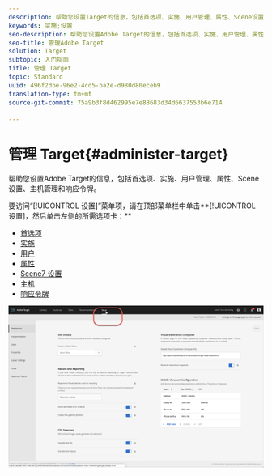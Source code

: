 ```yaml
---
description: 帮助您设置Target的信息，包括首选项、实施、用户管理、属性、Scene设置、主机管理和响应令牌。
keywords: 实施;设置
seo-description: 帮助您设置Adobe Target的信息，包括首选项、实施、用户管理、属性、Scene设置、主机管理和响应令牌。
seo-title: 管理Adobe Target
solution: Target
subtopic: 入门指南
title: 管理 Target
topic: Standard
uuid: 496f2dbe-96e2-4cd5-ba2e-d980d80eceb9
translation-type: tm+mt
source-git-commit: 75a9b3f8d462995e7e88683d34d6637553b6e714

---
```



# 管理 Target{#administer-target}

帮助您设置Adobe Target的信息，包括首选项、实施、用户管理、属性、Scene设置、主机管理和响应令牌。

要访问“[!UICONTROL 设置]”菜单项，请在顶部菜单栏中单击**[!UICONTROL 设置]，然后单击左侧的所需选项卡：**

* [首选项](/help/administrating-target/r-target-account-preferences/target-account-preferences.md)
* [实施](/help/c-implementing-target/implementing-target.md)
* [用户](/help/administrating-target/c-user-management/user-management.md)
* [属性](/help/administrating-target/c-user-management/property-channel/property-channel.md)
* [Scene7 设置](/help/administrating-target/scene7-settings.md)
* [主机](/help/administrating-target/hosts.md)
* [响应令牌](/help/administrating-target/response-tokens.md)

![Adobe Target设置菜单](/help/administrating-target/assets/setup_menu_new.png)